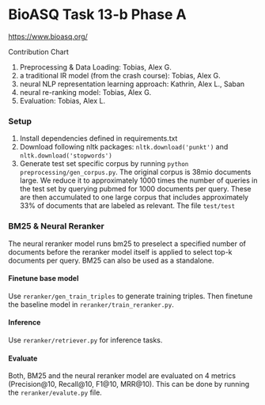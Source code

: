 # BioASQ Task 13-b Phase A

https://www.bioasq.org/

Contribution Chart
1. Preprocessing & Data Loading: Tobias, Alex G.
2. a traditional IR model (from the crash course): Tobias, Alex G.
3. neural NLP representation learning approach: Kathrin, Alex L., Saban
4. neural re-ranking model: Tobias, Alex G.
5. Evaluation: Tobias, Alex L.

### Setup
1. Install dependencies defined in requirements.txt
2. Download following nltk packages: `nltk.download('punkt')` and `nltk.download('stopwords')`
3. Generate test set specific corpus by running `python preprocessing/gen_corpus.py`. The original corpus is 38mio documents large. We reduce it to approximately 1000 times the number of queries in the test set by querying pubmed for 1000 documents per query. These are then accumulated to one large corpus that includes approximately 33% of documents that are labeled as relevant. The file `test/test`

### BM25 & Neural Reranker
The neural reranker model runs bm25 to preselect a specified number of documents before the reranker model itself is applied to select top-k documents per query. BM25 can also be used as a standalone. 

#### Finetune base model
Use `reranker/gen_train_triples` to generate training triples. Then finetune the baseline model in `reranker/train_reranker.py`.

#### Inference
Use `reranker/retriever.py` for inference tasks.

#### Evaluate
Both, BM25 and the neural reranker model are evaluated on 4 metrics (Precision@10, Recall@10, F1@10, MRR@10). This can be done by running the `reranker/evalute.py` file.
